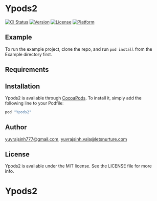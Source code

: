 # Ypods2

[![CI Status](http://img.shields.io/travis/yuvrajsinh777@gmail.com/Ypods2.svg?style=flat)](https://travis-ci.org/yuvrajsinh777@gmail.com/Ypods2)
[![Version](https://img.shields.io/cocoapods/v/Ypods2.svg?style=flat)](http://cocoapods.org/pods/Ypods2)
[![License](https://img.shields.io/cocoapods/l/Ypods2.svg?style=flat)](http://cocoapods.org/pods/Ypods2)
[![Platform](https://img.shields.io/cocoapods/p/Ypods2.svg?style=flat)](http://cocoapods.org/pods/Ypods2)

## Example

To run the example project, clone the repo, and run `pod install` from the Example directory first.

## Requirements

## Installation

Ypods2 is available through [CocoaPods](http://cocoapods.org). To install
it, simply add the following line to your Podfile:

```ruby
pod "Ypods2"
```

## Author

yuvrajsinh777@gmail.com, yuvrajsinh.vala@letsnurture.com

## License

Ypods2 is available under the MIT license. See the LICENSE file for more info.
# Ypods2

